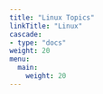 ```yaml
---
title: "Linux Topics"
linkTitle: "Linux"
cascade:
- type: "docs"
weight: 20
menu:
  main:
    weight: 20
---
```

